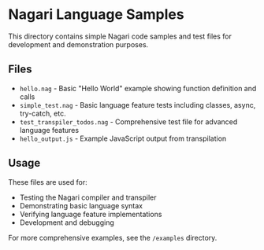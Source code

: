 # Nagari Language Samples

This directory contains simple Nagari code samples and test files for development and demonstration purposes.

## Files

- `hello.nag` - Basic "Hello World" example showing function definition and calls
- `simple_test.nag` - Basic language feature tests including classes, async, try-catch, etc.
- `test_transpiler_todos.nag` - Comprehensive test file for advanced language features
- `hello_output.js` - Example JavaScript output from transpilation

## Usage

These files are used for:
- Testing the Nagari compiler and transpiler
- Demonstrating basic language syntax
- Verifying language feature implementations
- Development and debugging

For more comprehensive examples, see the `/examples` directory.